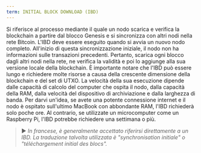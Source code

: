 ```yaml
---
term: INITIAL BLOCK DOWNLOAD (IBD)
---
```


Si riferisce al processo mediante il quale un nodo scarica e verifica la blockchain a partire dal blocco Genesis e si sincronizza con altri nodi nella rete Bitcoin. L'IBD deve essere eseguito quando si avvia un nuovo nodo completo. All'inizio di questa sincronizzazione iniziale, il nodo non ha informazioni sulle transazioni precedenti. Pertanto, scarica ogni blocco dagli altri nodi nella rete, ne verifica la validità e poi lo aggiunge alla sua versione locale della blockchain. È importante notare che l'IBD può essere lungo e richiedere molte risorse a causa della crescente dimensione della blockchain e del set di UTXO. La velocità della sua esecuzione dipende dalle capacità di calcolo del computer che ospita il nodo, dalla capacità della RAM, dalla velocità del dispositivo di archiviazione e dalla larghezza di banda. Per darvi un'idea, se avete una potente connessione internet e il nodo è ospitato sull'ultimo MacBook con abbondante RAM, l'IBD richiederà solo poche ore. Al contrario, se utilizzate un microcomputer come un Raspberry Pi, l'IBD potrebbe richiedere una settimana o più.

> ► *In francese, è generalmente accettato riferirsi direttamente a un IBD. La traduzione talvolta utilizzata è "synchronisation initiale" o "téléchargement initial des blocs".*